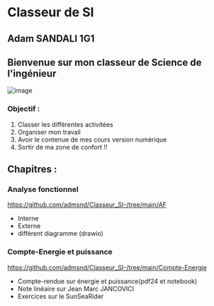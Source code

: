 # Classeur de SI
## Adam SANDALI 1G1 
## Bienvenue sur mon classeur de Science de l'ingénieur
![image](https://github.com/user-attachments/assets/b4a341a5-8a51-4e6a-bfd7-6d1919cf0c80)

### Objectif :
1. Classer les différentes activitées
2. Organiser mon travail
3. Avoir le contenue de mes cours version numérique
4. Sortir de ma zone de confort !!

## Chapitres :
### Analyse fonctionnel
https://github.com/admsnd/Classeur_SI-/tree/main/AF
- Interne
- Externe
- différent diagramme (drawio)
###  Compte-Energie et puissance
https://github.com/admsnd/Classeur_SI-/tree/main/Compte-Energie
- Compte-rendue sur énergie et puissance(pdf24 et notebook)
- Note linéaire sur Jean Marc JANCOVICI
- Exercices sur le SunSeaRider
